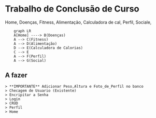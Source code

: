 # Trabalho de Conclusão de Curso
Home,
    Doenças,
    Fitness,
    Alimentação,
        Calculadora de cal,
    Perfil,
    Sociale,
```mermaid
    graph LR
    A[Home] ----> B(Doenças)
    A --> C(Fitness)
    A --> D(Alimentação)
    D --> E(Calculadora de Calorias)
    C --> E
    A --> F(Perfil)
    A --> G(Social)
```
## A fazer
    > **IMPORTANTE** Adicionar Peso,Altura e Foto_de_Perfil no banco
    > Checagem de Usuario (Existente)
    > Encripitar a Senha
    > Login
    > CRUD
    > Perfil
    > Home
